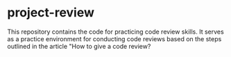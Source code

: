 # project-review
This repository contains the code for practicing code review skills. It serves as a practice environment for conducting code reviews based on the steps outlined in the article "How to give a code review?
